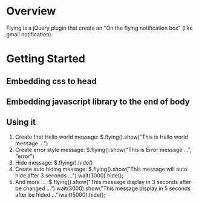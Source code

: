 Overview
========

Flying is a jQuery plugin that create an "On the flying notification box" (like gmail notification).
	
Getting Started
========

Embedding css to head
--------
<link rel="stylesheet" type="text/css" href="resources/css/jquery.flying.css"/>

Embedding javascript library to the end of body
--------
<script type="text/javascript" src="http://ajax.googleapis.com/ajax/libs/jquery/1.5.1/jquery.min.js"></script>
<script type="text/javascript" src="js/jquery.flying.js"></script>

Using it
--------
1. Create first Hello world message: $.flying().show("This is Hello world message ...")
2. Create error style message: $.flying().show("This is Error message ...", "error")
3. Hide message: $.flying().hide()
4. Create auto hiding message: $.flying().show("This message will auto hide after 3 seconds ...").wait(3000).hide();
5. And more ... :$.flying().show("This message display in 3 seconds after be changed ...").wait(3000).show("This message display in 5 seconds after be hided ...")wait(5000).hide();